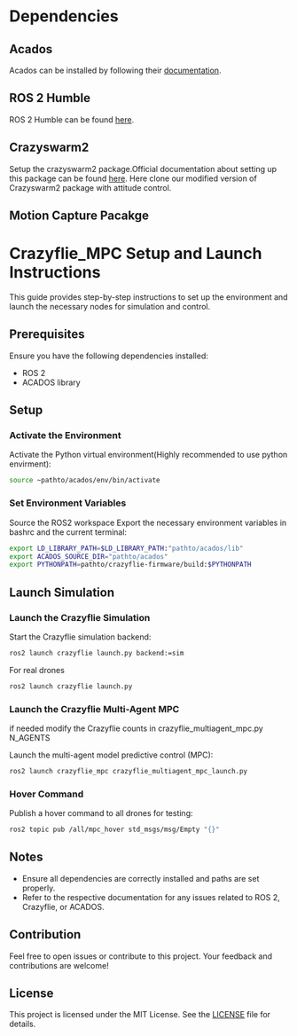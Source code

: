# Dependencies
## Acados 
Acados can be installed by following their [documentation](https://docs.acados.org/installation/index.html).

## ROS 2 Humble
ROS 2 Humble can be found [here](https://docs.ros.org/en/humble/Installation.html).

## Crazyswarm2 
Setup the crazyswarm2 package.Official documentation about setting up this package can be found [here](https://imrclab.github.io/crazyswarm2/installation.html). Here clone our  modified version of Crazyswarm2 package with attitude control.

## Motion Capture Pacakge

# Crazyflie_MPC Setup and Launch Instructions

This guide provides step-by-step instructions to set up the  environment and launch the necessary nodes for simulation and control.

## Prerequisites

Ensure you have the following dependencies installed:
- ROS 2
- ACADOS library

## Setup

### Activate the Environment

Activate the Python virtual environment(Highly recommended to use python envirment):
```sh
source ~pathto/acados/env/bin/activate
```

### Set Environment Variables
Source the ROS2 workspace
Export the necessary environment variables in bashrc and the current terminal:
```sh
export LD_LIBRARY_PATH=$LD_LIBRARY_PATH:"pathto/acados/lib"
export ACADOS_SOURCE_DIR="pathto/acados"
export PYTHONPATH=pathto/crazyflie-firmware/build:$PYTHONPATH
```

## Launch Simulation

### Launch the Crazyflie Simulation

Start the Crazyflie simulation backend:
```sh
ros2 launch crazyflie launch.py backend:=sim
```

For real drones
```sh
ros2 launch crazyflie launch.py
```
### Launch the Crazyflie Multi-Agent MPC

if needed modify the Crazyflie counts in crazyflie_multiagent_mpc.py N_AGENTS

Launch the multi-agent model predictive control (MPC):
```sh
ros2 launch crazyflie_mpc crazyflie_multiagent_mpc_launch.py
```

### Hover Command

Publish a hover command to all drones for testing:
```sh
ros2 topic pub /all/mpc_hover std_msgs/msg/Empty "{}"
```

## Notes

- Ensure all dependencies are correctly installed and paths are set properly.
- Refer to the respective documentation for any issues related to ROS 2, Crazyflie, or ACADOS.

## Contribution

Feel free to open issues or contribute to this project. Your feedback and contributions are welcome!

## License

This project is licensed under the MIT License. See the [LICENSE](LICENSE) file for details.
```

